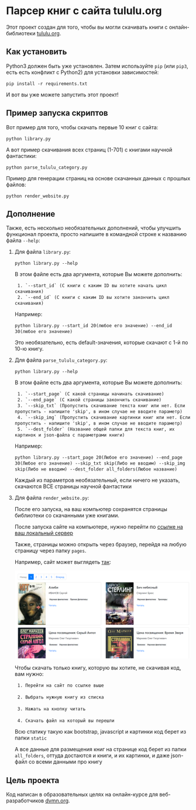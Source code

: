 # Парсер книг с сайта tululu.org
Этот проект создан для того, чтобы вы могли скачивать книги с онлайн-библиотеки [tululu.org](https://tululu.org/).

## Как установить

Python3 должен быть уже установлен. Затем используйте `pip` (или `pip3`, есть есть конфликт с Python2) для установки зависимостей:
```
pip install -r requirements.txt
```

И вот вы уже можете запустить этот проект!


## Пример запуска скриптов

Вот пример для того, чтобы скачать первые 10 книг с сайта:

```
python library.py
```

А вот пример скачивания всех страниц (1-701) с книгами научной фантастики:
```
python parse_tululu_category.py
```

Пример для генерации страниц на основе скачанных данных с прошлых файлов:
```
python render_website.py
```


## Дополнение 
Также, есть несколько необязательных дополнений, чтобы улучшить функционал проекта, просто напишите в командной строке к названию файла `--help`:

1. Для файла `library.py`:

    ```
    python library.py --help
    ```
    В этом файле есть два аргумента, которые Вы можете дополнить: 

        1. `--start_id` (С книги с каким ID вы хотите начать цикл скачивания)
        2. `--end_id` (С книги с каким ID вы хотите закончить цикл скачивания)

    Например:

    ```
    python library.py --start_id 20(любое его значение) --end_id 30(любое его значение)
    ```

    Это необязательно, есть default-значения, которые скачают с 1-й по 10-ю книгу.

2. Для файла `parse_tululu_category.py`:

    ```
    python library.py --help
    ```
    В этом файле есть два аргумента, которые Вы можете дополнить: 

        1. `--start_page` (С какой страницы начинать скачивание)
        2. `--end_page` (С какой страницы закончить скачивание)
        3. `--skip_txt` (Пропустить скачивание текста книг или нет. Если пропустить - напишите 'skip', в ином случае не вводите параметр)
        4. `--skip_img` (Пропустить скачивание картинки книг или нет. Если пропустить - напишите 'skip', в ином случае не вводите параметр)
        5. `--dest_folder` (Название общей папки для текста книг, их картинок и json-файла с параметрами книги)

    Например:

    ```
    python library.py --start_page 20(Любое его значение) --end_page 30(Любое его значение) --skip_txt skip(Либо не вводим) --skip_img skip(Либо не вводим) --dest_folder all_folders(Любое название)
    ```

    Каждый из параметров необязательный, если ничего не указать, скачаются ВСЕ страницы научной фантастики

3. Для файла `render_website.py`:

    После его запуска, на ваш компьютер сохранятся страницы библиотеки со скачанными уже книгами.

    После запуска сайте на компьютере, нужно перейти по [ссылке на ваш локальный сервер](http://127.0.0.1:5500/pages/index1.html)

    Также, страницы можно открыть через браузер, перейдя на любую страницу через папку `pages`.


    Например, сайт может выглядеть [так](https://nik-olaso.github.io/online-library/pages/index1.html):
   
   
    ![alt text](static/images/website.png)

    Чтобы скачать только книгу, которую вы хотите, не скачивая код, вам нужно:

        1. Перейти на сайт по ссылке выше
        
        2. Выбрать нужную книгу из списка

        3. Нажать на кнопку читать

        4. Скачать файл на который вы перешли
    

    Всю статику такую как bootstrap, javascript и картинки код берет из папки `static` 

    А все данные для размещения книг на странице код берет из папки `all_folders`, оттуда достаются и книги, и их картинки, и даже json-файл со всеми данными про книгу


## Цель проекта
Код написан в образовательных целях на онлайн-курсе для веб-разработчиков [dvmn.org](https://dvmn.org/).
